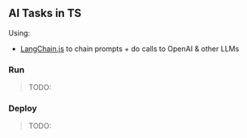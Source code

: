 ## AI Tasks in TS

Using:

- [LangChain.js](https://github.com/hwchase17/langchainjs) to chain prompts + do calls to OpenAI & other LLMs

### Run

> TODO:

### Deploy

> TODO:
